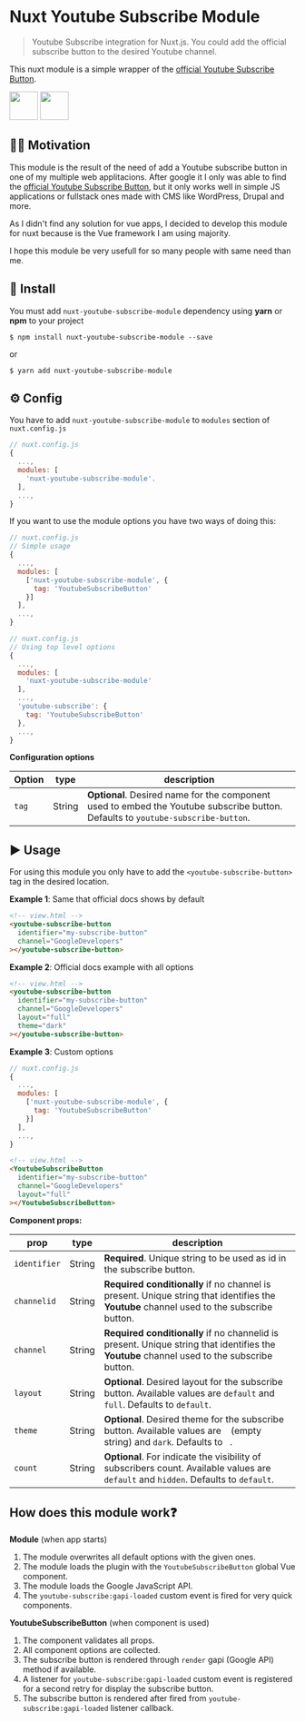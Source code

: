 # Nuxt Youtube Subscribe Module
> Youtube Subscribe integration for Nuxt.js. You could add the official subscribe button to the desired Youtube channel.

This nuxt module is a simple wrapper of the [official Youtube Subscribe Button](https://developers.google.com/youtube/subscribe).

<p float="left">
  <img src="https://nuxtjs.org/logos/nuxt-icon.png" witdh="50" height="50">
  <img src="https://i.pinimg.com/originals/de/1c/91/de1c91788be0d791135736995109272a.png" witdh="50" height="50">
 </p>

## ✍🏻 Motivation

This module is the result of the need of add a Youtube subscribe button in one of my multiple web applitacions. After google it I only was able to find the [official Youtube Subscribe Button](https://developers.google.com/youtube/subscribe), but it only works well in simple JS applications or fullstack ones made with CMS like WordPress, Drupal and more.

As I didn't find any solution for vue apps, I decided to develop this module for nuxt because is the Vue framework I am using majority.

I hope this module be very usefull for so many people with same need than me.

## 🧱 Install

You must add `nuxt-youtube-subscribe-module` dependency using **yarn** or **npm** to your project

```
$ npm install nuxt-youtube-subscribe-module --save
```

or

```
$ yarn add nuxt-youtube-subscribe-module
```

## ⚙️ Config

You have to add `nuxt-youtube-subscribe-module` to `modules` section of `nuxt.config.js`

```js
// nuxt.config.js
{
  ...,
  modules: [
    'nuxt-youtube-subscribe-module'.
  ],
  ...,
}
```

If you want to use the module options you have two ways of doing this:

```js
// nuxt.config.js
// Simple usage
{
  ...,
  modules: [
    ['nuxt-youtube-subscribe-module', {
      tag: 'YoutubeSubscribeButton'
    }]
  ],
  ...,
}
```

```js
// nuxt.config.js
// Using top level options
{
  ...,
  modules: [
    'nuxt-youtube-subscribe-module'
  ],
  ...,
  'youtube-subscribe': {
    tag: 'YoutubeSubscribeButton'
  },
  ...,
}
```

**Configuration options**

| Option | type |  description
| -------- | ---- | -----------
| `tag` | String | **Optional**. Desired name for the component used to embed the Youtube subscribe button. Defaults to `youtube-subscribe-button`.

## ▶️ Usage

For using this module you only have to add the `<youtube-subscribe-button>` tag in the desired location.

**Example 1**: Same that official docs shows by default

```html
<!-- view.html -->
<youtube-subscribe-button
  identifier="my-subscribe-button"
  channel="GoogleDevelopers"
></youtube-subscribe-button>
```

**Example 2**: Official docs example with all options

```html
<!-- view.html -->
<youtube-subscribe-button
  identifier="my-subscribe-button"
  channel="GoogleDevelopers"
  layout="full"
  theme="dark"
></youtube-subscribe-button>
```

**Example 3**: Custom options

```js
// nuxt.config.js
{
  ...,
  modules: [
    ['nuxt-youtube-subscribe-module', {
      tag: 'YoutubeSubscribeButton'
    }]
  ],
  ...,
}
```

```html
<!-- view.html -->
<YoutubeSubscribeButton
  identifier="my-subscribe-button"
  channel="GoogleDevelopers"
  layout="full"
></YoutubeSubscribeButton>
```

**Component props:**

| prop | type | description
| ---- | ---- | -----------
| `identifier` | String | **Required**. Unique string to be used as id in the subscribe button.
| `channelid` | String | **Required conditionally** if no channel is present. Unique string that identifies the **Youtube** channel used to the subscribe button.
| `channel` | String | **Required conditionally** if no channelid is present. Unique string that identifies the **Youtube** channel used to the subscribe button.
| `layout` | String | **Optional**. Desired layout for the subscribe button. Available values are `default` and `full`. Defaults to `default`.
| `theme` | String | **Optional**. Desired theme for the subscribe button. Available values are ` ` (empty string) and `dark`. Defaults to ` `.
| `count` | String | **Optional**. For indicate the visibility of subscribers count. Available values are `default` and `hidden`. Defaults to `default`.

## How does this module work❓

**Module** (when app starts)
1. The module overwrites all default options with the given ones.
2. The module loads the plugin with the `YoutubeSubscribeButton` global Vue component.
3. The module loads the Google JavaScript API.
4. The `youtube-subscribe:gapi-loaded` custom event is fired for very quick components.

**YoutubeSubscribeButton** (when component is used)
1. The component validates all props.
2. All component options are collected.
3. The subscribe button is rendered through `render` gapi (Google API) method if available.
4. A listener for `youtube-subscribe:gapi-loaded` custom event is registered for a second retry for display the subscribe button.
5. The subscribe button is rendered after fired from `youtube-subscribe:gapi-loaded` listener callback.
